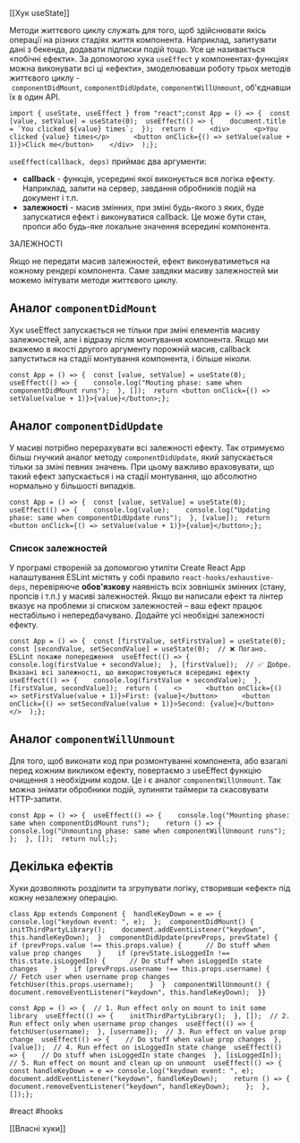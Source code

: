 [[Хук useState]]

Методи життєвого циклу служать для того, щоб здійснювати якісь операції на різних стадіях життя компонента. Наприклад, запитувати дані з бекенда, додавати підписки подій тощо. Усе це називається «побічні ефекти». За допомогою хука `useEffect` у компонентах-функціях можна виконувати всі ці «ефекти», змоделювавши роботу трьох методів життєвого циклу - `componentDidMount`, `componentDidUpdate`, `componentWillUnmount`, об'єднавши їх в один API.

```
import { useState, useEffect } from "react";const App = () => {  const [value, setValue] = useState(0);  useEffect(() => {    document.title = `You clicked ${value} times`;  });  return (    <div>      <p>You clicked {value} times</p>      <button onClick={() => setValue(value + 1)}>Click me</button>    </div>  );};
```

`useEffect(callback, deps)` приймає два аргументи:

-   **callback** - функція, усередині якої виконується вся логіка ефекту. Наприклад, запити на сервер, завдання обробників подій на документ і т.п.
-   **залежності** - масив змінних, при зміні будь-якого з яких, буде запускатися ефект і виконуватися callback. Це може бути стан, пропси або будь-яке локальне значення всередині компонента.

ЗАЛЕЖНОСТІ

Якщо не передати масив залежностей, ефект виконуватиметься на кожному рендері компонента. Саме завдяки масиву залежностей ми можемо імітувати методи життєвого циклу.

## Аналог `componentDidMount`[​](https://textbook.edu.goit.global/react-zr7b4k/v1/uk/docs/lesson-07/use-effect#%D0%B0%D0%BD%D0%B0%D0%BB%D0%BE%D0%B3-componentdidmount "Пряме посилання на цей заголовок")

Хук useEffect запускається не тільки при зміні елементів масиву залежностей, але і відразу після монтування компонента. Якщо ми вкажемо в якості другого аргументу порожній масив, callback запуститься на стадії монтування компонента, і більше ніколи.

```
const App = () => {  const [value, setValue] = useState(0);  useEffect(() => {    console.log("Mouting phase: same when componentDidMount runs");  }, []);  return <button onClick={() => setValue(value + 1)}>{value}</button>;};
```

## Аналог `componentDidUpdate`[​](https://textbook.edu.goit.global/react-zr7b4k/v1/uk/docs/lesson-07/use-effect#%D0%B0%D0%BD%D0%B0%D0%BB%D0%BE%D0%B3-componentdidupdate "Пряме посилання на цей заголовок")

У масиві потрібно перерахувати всі залежності ефекту. Так отримуємо більш гнучкий аналог методу `componentDidUpdate`, який запускається тільки за зміні певних значень. При цьому важливо враховувати, що такий ефект запускається і на стадії монтування, що абсолютно нормально у більшості випадків.

```
const App = () => {  const [value, setValue] = useState(0);  useEffect(() => {    console.log(value);    console.log("Updating phase: same when componentDidUpdate runs");  }, [value]);  return <button onClick={() => setValue(value + 1)}>{value}</button>;};
```

### Список залежностей[​](https://textbook.edu.goit.global/react-zr7b4k/v1/uk/docs/lesson-07/use-effect#%D1%81%D0%BF%D0%B8%D1%81%D0%BE%D0%BA-%D0%B7%D0%B0%D0%BB%D0%B5%D0%B6%D0%BD%D0%BE%D1%81%D1%82%D0%B5%D0%B9 "Пряме посилання на цей заголовок")

У програмі створеній за допомогою утиліти Create React App налаштування ESLint містять у собі правило `react-hooks/exhaustive-deps`, перевіряюче **обов'язкову** наявність всіх зовнішніх змінних (стану, пропсів і т.п.) у масиві залежностей. Якщо ви написали ефект та лінтер вказує на проблеми зі списком залежностей – ваш ефект працює нестабільно і непередбачувано. Додайте усі необхідні залежності ефекту.

```
const App = () => {  const [firstValue, setFirstValue] = useState(0);  const [secondValue, setSecondValue] = useState(0);  // ❌ Погано. ESLint покаже попередження  useEffect(() => {    console.log(firstValue + secondValue);  }, [firstValue]);  // ✅ Добре. Вказані всі залежності, що використовуються всередині ефекту  useEffect(() => {    console.log(firstValue + secondValue);  }, [firstValue, secondValue]);  return (    <>      <button onClick={() => setFirstValue(value + 1)}>First: {value}</button>      <button onClick={() => setSecondValue(value + 1)}>Second: {value}</button>    </>  );};
```

## Аналог `componentWillUnmount`[​](https://textbook.edu.goit.global/react-zr7b4k/v1/uk/docs/lesson-07/use-effect#%D0%B0%D0%BD%D0%B0%D0%BB%D0%BE%D0%B3-componentwillunmount "Пряме посилання на цей заголовок")

Для того, щоб виконати код при розмонтуванні компонента, або взагалі перед кожним викликом ефекту, повертаємо з useEffect функцію очищення з необхідним кодом. Це і є аналог `componentWillUnmount`. Так можна знімати обробники подій, зупиняти таймери та скасовувати HTTP-запити.

```
const App = () => {  useEffect(() => {    console.log("Mounting phase: same when componentDidMount runs");    return () => {      console.log("Unmounting phase: same when componentWillUnmount runs");    };  }, []);  return null;};
```

## Декілька ефектів[​](https://textbook.edu.goit.global/react-zr7b4k/v1/uk/docs/lesson-07/use-effect#%D0%B4%D0%B5%D0%BA%D1%96%D0%BB%D1%8C%D0%BA%D0%B0-%D0%B5%D1%84%D0%B5%D0%BA%D1%82%D1%96%D0%B2 "Пряме посилання на цей заголовок")

Хуки дозволяють розділити та згрупувати логіку, створивши «ефект» під кожну незалежну операцію.

```
class App extends Component {  handleKeyDown = e => {    console.log("keydown event: ", e);  };  componentDidMount() {    initThirdPartyLibrary();    document.addEventListener("keydown", this.handleKeyDown);  }  componentDidUpdate(prevProps, prevState) {    if (prevProps.value !== this.props.value) {      // Do stuff when value prop changes    }    if (prevState.isLoggedIn !== this.state.isLoggedIn) {      // Do stuff when isLoggedIn state changes    }    if (prevProps.username !== this.props.username) {      // Fetch user when username prop changes      fetchUser(this.props.username);    }  }  componentWillUnmount() {    document.removeEventListener("keydown", this.handleKeyDown);  }}
```

```
const App = () => {  // 1. Run effect only on mount to init some library  useEffect(() => {    initThirdPartyLibrary();  }, []);  // 2. Run effect only when username prop changes  useEffect(() => {    fetchUser(username);  }, [username]);  // 3. Run effect on value prop change  useEffect(() => {    // Do stuff when value prop changes  }, [value]);  // 4. Run effect on isLoggedIn state change  useEffect(() => {    // Do stuff when isLoggedIn state changes  }, [isLoggedIn]);  // 5. Run effect on mount and clean up on unmount  useEffect(() => {    const handleKeyDown = e => console.log("keydown event: ", e);    document.addEventListener("keydown", handleKeyDown);    return () => {      document.removeEventListener("keydown", handleKeyDown);    };  }, []);};
```

#react  #hooks

[[Власні хуки]]

